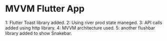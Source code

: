 # MVVM Flutter App

1: Flutter Toast library added.
2: Using river prod state maneged.
3: API calls added using http library.
4: MVVM architecture used.
5: another flushbar library added to show Snakebar.